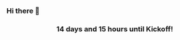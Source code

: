 ### Hi there 👋

<!---START-TIMER--->
<h3 align='center'>14 days and 15 hours until Kickoff!</h3>
<!---END-TIMER--->

